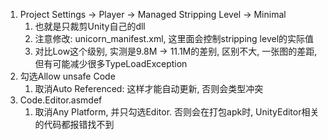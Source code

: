 



1. Project Settings → Player → Managed Stripping Level → Minimal
   1. 也就是只裁剪Unity自己的dll
   2. 注意修改: unicorn_manifest.xml, 这里面会控制stripping level的实际值
   3. 对比Low这个级别, 实测是9.8M -> 11.1M的差别, 区别不大, 一张图的差距, 但有可能减少很多TypeLoadException
2. 勾选Allow unsafe Code
   1. 取消Auto Referenced: 这样才能自动更新, 否则会类型冲突
3. Code.Editor.asmdef
   1. 取消Any Platform, 并只勾选Editor. 否则会在打包apk时, UnityEditor相关的代码都报错找不到

